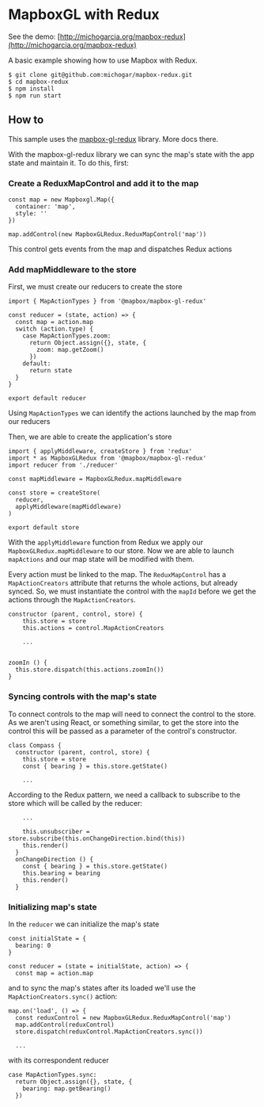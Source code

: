 # MapboxGL with Redux

See the demo: [http://michogarcia.org/mapbox-redux](http://michogarcia.org/mapbox-redux)

A basic example showing how to use Mapbox with Redux.

```
$ git clone git@github.com:michogar/mapbox-redux.git
$ cd mapbox-redux
$ npm install
$ npm run start
```

## How to

This sample uses the [mapbox-gl-redux](https://github.com/mapbox/mapbox-gl-redux) library. More docs there.

With the mapbox-gl-redux library we can sync the map's state with the app state and maintain it. To do this, first:

### Create a ReduxMapControl and add it to the map

```
const map = new Mapboxgl.Map({
  container: 'map',
  style: ''
})

map.addControl(new MapboxGLRedux.ReduxMapControl('map'))
```

This control gets events from the map and dispatches Redux actions

### Add mapMiddleware to the store

First, we must create our reducers to create the store

```
import { MapActionTypes } from '@mapbox/mapbox-gl-redux'

const reducer = (state, action) => {
  const map = action.map
  switch (action.type) {
    case MapActionTypes.zoom:
      return Object.assign({}, state, {
        zoom: map.getZoom()
      })
    default:
      return state
  }
}

export default reducer
```

Using `MapActionTypes` we can identify the actions launched by the map from our reducers

Then, we are able to create the application's store

```
import { applyMiddleware, createStore } from 'redux'
import * as MapboxGLRedux from '@mapbox/mapbox-gl-redux'
import reducer from './reducer'

const mapMiddleware = MapboxGLRedux.mapMiddleware

const store = createStore(
  reducer,
  applyMiddleware(mapMiddleware)
)

export default store
```

With the `applyMiddleware` function from Redux we apply our `MapboxGLRedux.mapMiddleware` to our store. Now we are able
to launch `mapActions` and our map state will be modified with them.

Every action must be linked to the map. The `ReduxMapControl` has a `MapActionCreators` attribute that returns the whole
actions, but already synced. So, we must instantiate the control with the `mapId` before we get the actions through
the `MapActionCreators`.

```
constructor (parent, control, store) {
    this.store = store
    this.actions = control.MapActionCreators

    ...


zoomIn () {
  this.store.dispatch(this.actions.zoomIn())
}
```

### Syncing controls with the map's state

To connect controls to the map will need to connect the control to the store. As we aren't using React, or something similar, to get the store into the control this will be passed as a parameter of the control's constructor.

```
class Compass {
  constructor (parent, control, store) {
    this.store = store
    const { bearing } = this.store.getState()

    ...
```

According to the Redux pattern, we need a callback to subscribe to the store which will be called by the reducer:

```
    ...

    this.unsubscriber = store.subscribe(this.onChangeDirection.bind(this))
    this.render()
  }
  onChangeDirection () {
    const { bearing } = this.store.getState()
    this.bearing = bearing
    this.render()
  }
```

### Initializing map's state

In the `reducer` we can initialize the map's state

```
const initialState = {
  bearing: 0
}

const reducer = (state = initialState, action) => {
  const map = action.map
```

and to sync the map's states after its loaded we'll use the `MapActionCreators.sync()` action:

```
map.on('load', () => {
  const reduxControl = new MapboxGLRedux.ReduxMapControl('map')
  map.addControl(reduxControl)
  store.dispatch(reduxControl.MapActionCreators.sync())

  ...
```

with its correspondent reducer

```
case MapActionTypes.sync:
  return Object.assign({}, state, {
    bearing: map.getBearing()
  })
```
